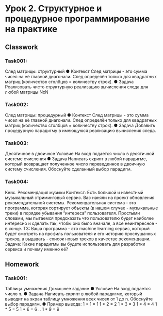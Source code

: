 # Урок 2. Структурное и процедурное программирование на практике

## Classwork

### Task001:

След матрицы: структурный
● Контекст
След матрицы - это сумма чисел на её главной диагонали. След определён только для квадратных матриц
(количество столбцов = количеству строк).
● Задача
Реализовать чисто структурную реализацию вычисления следа для любой матрицы NxN

### Task002:

След матрицы: процедурный
● Контекст
След матрицы - это сумма чисел на её главной диагонали. След определён только для квадратных матриц
(количество столбцов = количеству строк).
● Задача
Добавить процедурную парадигму в имеющуюся реализацию вычисления следа.

### Task003:

Десятичное в двоичное
Условие
На вход подается число в десятичной системе счисления
● Задача
Написать скрипт в любой парадигме, который возвращает полученное число переведенное в двоичную
систему счисления. Обоснуйте сделанный выбор парадигм.

### Task004:

Кейс. Рекомендация музыки
Контекст:
Есть большой и известный музыкальный стриминговый сервис.
Вас наняли на проект обновления рекомендательной системы.
Рекомендательная система - это программа, которая
сортирует объекты (в нашем случае - музыкальные треки) в
порядке убывания “интереса” пользователя. Простыми
словами, мы пытаемся предсказать что пользователю будет
наиболее интересно и сделать так, чтобы оно было вначале, а
все неинтересное - в конце.
ТЗ: Ваша программа - это machine learning сервис, который
будет смотреть на профиль пользователя и его историю
прослушанных треков, а выдавать - список новых треков в
качестве рекомендации.
Задача: Какие парадигмы вы будете использовать для
разработки сервиса и почему именно её?

## Homework

### Task001:
Таблица умножения
Домашнее задание
● Условие
На вход подается число n.
● Задача
Написать скрипт в любой парадигме, который выводит на экран таблицу умножения всех чисел от 1 до n.
Обоснуйте выбор парадигм.
● Пример вывода:
1 * 1 = 1
1 * 2 = 2
1 * 3 = 3
1 * 4 = 4
1 * 5 = 5
1 * 6 = 6
..
1 * 9 = 9
